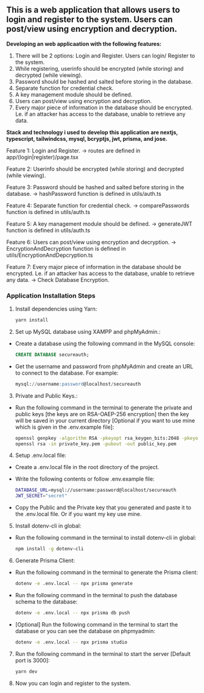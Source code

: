 ## This is a web application that allows users to login and register to the system. Users can post/view using encryption and decryption.

**Developing an web applicaation with the following features:**

1. There will be 2 options: Login and Register. Users can login/ Register to the system.
2. While registering, userinfo should be encrypted (while storing) and decrypted (while viewing).
3. Password should be hashed and salted before storing in the database.
4. Separate function for credential check.
5. A key management module should be defined.
6. Users can post/view using encryption and decryption.
7. Every major piece of information in the database should be encrypted. Le. if an attacker has access to the database, unable to retrieve any data.

**Stack and technology i used to develop this application are nextjs, typescript, tailwindcss, mysql, bcryptjs, jwt, prisma, and jose.**

Feature 1:
Login and Register. -> routes are defined in app/(login|register)/page.tsx

Feature 2:
Userinfo should be encrypted (while storing) and decrypted (while viewing).

Feature 3:
Password should be hashed and salted before storing in the database. -> hashPassword function is defined in utils/auth.ts

Feature 4:
Separate function for credential check. -> comparePasswords function is defined in utils/auth.ts

Feature 5:
A key management module should be defined. -> generateJWT function is defined in utils/auth.ts

Feature 6:
Users can post/view using encryption and decryption. -> EncryptionAndDecryption function is defined in utils/EncryptionAndDepcryption.ts

Feature 7:
Every major piece of information in the database should be encrypted. Le. if an attacker has access to the database, unable to retrieve any data. -> Check Database Encryption.

### Application Installation Steps

1. Install dependencies using Yarn:
   ```sh
   yarn install
   ```
2. Set up MySQL database using XAMPP and phpMyAdmin.:

- Create a database using the following command in the MySQL console:
  ```sql
  CREATE DATABASE secureauth;
  ```
- Get the username and password from phpMyAdmin and create an URL to connect to the database. For example:
  ```sql
  mysql://username:password@localhost/secureauth
  ```

3. Private and Public Keys.:

- Run the following command in the terminal to generate the private and public keys [the keys are on RSA-OAEP-256 encryption] then the key will be saved in your current directory [Optional if you want to use mine which is given in the .env.example file]:
  ```sh
  openssl genpkey -algorithm RSA -pkeyopt rsa_keygen_bits:2048 -pkeyopt rsa_keygen_pubexp:65537 -out private_key.pem
  openssl rsa -in private_key.pem -pubout -out public_key.pem
  ```

4. Setup .env.local file:

- Create a .env.local file in the root directory of the project.

- Write the following contents or follow .env.example file:

  ```sh
  DATABASE_URL=mysql://username:password@localhost/secureauth
  JWT_SECRET="secret"
  ```

- Copy the Public and the Private key that you generated and paste it to the .env.local file. Or if you want my key use mine.

5. Install dotenv-cli in global:

- Run the following command in the terminal to install dotenv-cli in global:
  ```sh
  npm install -g dotenv-cli
  ```

6. Generate Prisma Client:

- Run the following command in the terminal to generate the Prisma client:
  ```sh
  dotenv -e .env.local -- npx prisma generate
  ```
- Run the following command in the terminal to push the database schema to the database:

  ```sh
  dotenv -e .env.local -- npx prisma db push
  ```

- [Optional] Run the following command in the terminal to start the database or you can see the database on phpmyadmin:
  ```sh
  dotenv -e .env.local -- npx prisma studio
  ```

7.  Run the following command in the terminal to start the server [Default port is 3000]:

    ```sh
    yarn dev
    ```

8.  Now you can login and register to the system.
